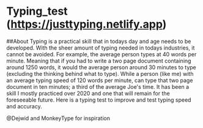 # Typing_test (https://justtyping.netlify.app)

##About
Typing is a practical skill that in todays day and age needs to be developed. With the sheer amount of typing needed in todays industries, it cannot be avoided. For example, the average person types at 40 words per minute. Meaning that if you had to write a two page document containing around 1250 words, it would the average person around 30 minutes to type (excluding the thinking behind what to type). While a person (like me) with an average typing speed of 120 words per minute, can type that two page document in ten minutes; a third of the average Joe's time. It has been a skill I mostly practiced over 2020 and one that will remain for the foreseeable future. Here is a typing test to improve and test typing speed and accuracy.

@Dejwid and MonkeyType for inspiration
